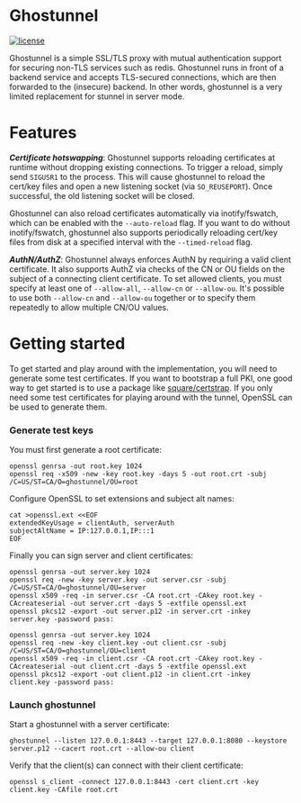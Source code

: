 Ghostunnel
==========

[![license](http://img.shields.io/badge/license-apache_2.0-red.svg?style=flat)](https://raw.githubusercontent.com/square/ghostunnel/master/LICENSE)

Ghostunnel is a simple SSL/TLS proxy with mutual authentication support for
securing non-TLS services such as redis. Ghostunnel runs in front of a backend
service and accepts TLS-secured connections, which are then forwarded to the
(insecure) backend. In other words, ghostunnel is a very limited replacement
for stunnel in server mode.

Features
========

***Certificate hotswapping***: Ghostunnel supports reloading certificates at
runtime without dropping existing connections. To trigger a reload, simply send
`SIGUSR1` to the process. This will cause ghostunnel to reload the cert/key
files and open a new listening socket (via `SO_REUSEPORT`). Once successful,
the old listening socket will be closed.

Ghostunnel can also reload certificates automatically via inotify/fswatch,
which can be enabled with the `--auto-reload` flag. If you want to do without
inotify/fswatch, ghostunnel also supports periodically reloading cert/key files
from disk at a specified interval with the `--timed-reload` flag.

***AuthN/AuthZ***: Ghostunnel always enforces AuthN by requiring a valid client
certificate. It also supports AuthZ via checks of the CN or OU fields on the 
subject of a connecting client certificate. To set allowed clients, you
must specify at least one of `--allow-all`, `--allow-cn` or `--allow-ou`. 
It's possible to use both `--allow-cn` and `--allow-ou` together or to 
specify them repeatedly to allow multiple CN/OU values.

Getting started
===============

To get started and play around with the implementation, you will need to 
generate some test certificates. If you want to bootstrap a full PKI, one
good way to get started is to use a package like
[square/certstrap](https://github.com/square/certstrap). If you only need
some test certificates for playing around with the tunnel, OpenSSL can
be used to generate them.

### Generate test keys

You must first generate a root certificate:

    openssl genrsa -out root.key 1024
    openssl req -x509 -new -key root.key -days 5 -out root.crt -subj /C=US/ST=CA/O=ghostunnel/OU=root

Configure OpenSSL to set extensions and subject alt names:

    cat >openssl.ext <<EOF
    extendedKeyUsage = clientAuth, serverAuth
    subjectAltName = IP:127.0.0.1,IP:::1
    EOF

Finally you can sign server and client certificates:

    openssl genrsa -out server.key 1024
    openssl req -new -key server.key -out server.csr -subj /C=US/ST=CA/O=ghostunnel/OU=server
    openssl x509 -req -in server.csr -CA root.crt -CAkey root.key -CAcreateserial -out server.crt -days 5 -extfile openssl.ext
    openssl pkcs12 -export -out server.p12 -in server.crt -inkey server.key -password pass:

    openssl genrsa -out server.key 1024
    openssl req -new -key client.key -out client.csr -subj /C=US/ST=CA/O=ghostunnel/OU=client
    openssl x509 -req -in client.csr -CA root.crt -CAkey root.key -CAcreateserial -out client.crt -days 5 -extfile openssl.ext
    openssl pkcs12 -export -out client.p12 -in client.crt -inkey client.key -password pass:

### Launch ghostunnel

Start a ghostunnel with a server certificate:

    ghostunnel --listen 127.0.0.1:8443 --target 127.0.0.1:8080 --keystore server.p12 --cacert root.crt --allow-ou client

Verify that the client(s) can connect with their client certificate:

    openssl s_client -connect 127.0.0.1:8443 -cert client.crt -key client.key -CAfile root.crt

